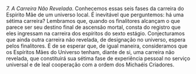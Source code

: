 ﻿<I>7. A Carreira Não Revelada</I>. Conhecemos essas seis fases da carreira do Espirito Mãe de um universo local. É inevitável que perguntemos: há uma sétima carreira? Lembramos que, quando os finalitores alcançam o que parece ser seu destino final de ascensão mortal, consta do registro que eles ingressam na carreira dos espíritos do sexto estágio. Conjecturamos que ainda outra carreira não revelada, de designação no universo, espera pelos finalitores. É de se esperar que, de igual maneira, consideramos que os Espíritos Mães do Universo tenham, diante de si, uma carreira não revelada, que constituirá sua sétima fase de experiência pessoal no serviço universal e de leal cooperação com a ordem dos Michaéis Criadores.